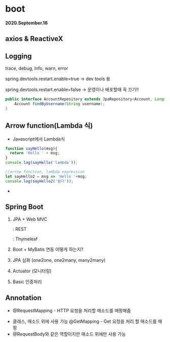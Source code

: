 # boot

**2020.September.16**

 

## axios & ReactiveX





## Logging

trace, debug, Info, warn, error

spring.devtools.restart.enable=true -> dev tools 용

spring.devtools.restart.enable=false -> 운영이나 배포할때 꼭 끄기!!

 

```java
public interface AccountRepository extends JpaRepository<Account, Long>{
	Account findByUsername(String username);
}
```



## Arrow function(Lambda 식)

* Javascript에서 Lambda식

```javascript
function sayHello(msg){
  return 'Hello ' + msg;
}
console.log(sayHello('lambda'));

//arrow function, lambda expression
let sayHello2 = msg => 'Hello '+msg;
console.log(sayHello2('람다'));
```



* 



## Spring Boot

1. JPA + Web MVC

   : REST

   : Thymeleaf

2. Boot + MyBatis 연동 어떻게 하는지?

3. JPA 심화 (one2one, one2many, many2many)

4. Actuator (모니터링)

5. Basic 인증처리





## Annotation

* @RequestMapping	- HTTP 요청을 처리할 매소드를 매핑해줌

- 클래스, 매소드 위에 사용 가능
@GetMapping	- Get 요청을 처리 할 매소드를 매핑
- @RequestBody와 같은 역할이지만 매소드 위에만 사용 가능







